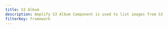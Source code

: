 ```yaml
---
title: S3 Album
description: Amplify S3 Album Component is used to list images from S3 bucket into a responsive image grid. Also allows file input from local machine
filterKey: framework
---
```


<inline-fragment src="~/ui/storage/fragments/web/installation.md"></inline-fragment>


<inline-fragment framework="react" src="~/ui/storage/fragments/web/s3-album.md"></inline-fragment>
<inline-fragment framework="angular" src="~/ui/storage/fragments/web/s3-album.md"></inline-fragment>
<inline-fragment framework="vue" src="~/ui/storage/fragments/web/s3-album.md"></inline-fragment>
<inline-fragment framework="ionic" src="~/ui/storage/fragments/web/s3-album.md"></inline-fragment>
<inline-fragment framework="react-native" src="~/ui/storage/fragments/react-native/s3-album.md"></inline-fragment>
